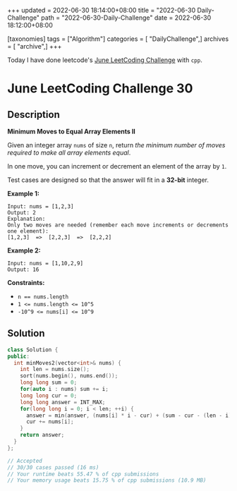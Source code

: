 +++
updated = 2022-06-30 18:14:00+08:00
title = "2022-06-30 Daily-Challenge"
path = "2022-06-30-Daily-Challenge"
date = 2022-06-30 18:12:00+08:00

[taxonomies]
tags = ["Algorithm"]
categories = [ "DailyChallenge",]
archives = [ "archive",]
+++

Today I have done leetcode's [June LeetCoding Challenge](https://leetcode.com/problems/minimum-moves-to-equal-array-elements-ii/) with `cpp`.

<!-- more -->

# June LeetCoding Challenge 30

## Description

**Minimum Moves to Equal Array Elements II**

Given an integer array `nums` of size `n`, return *the minimum number of moves required to make all array elements equal*.

In one move, you can increment or decrement an element of the array by `1`.

Test cases are designed so that the answer will fit in a **32-bit** integer.

 

**Example 1:**

```
Input: nums = [1,2,3]
Output: 2
Explanation:
Only two moves are needed (remember each move increments or decrements one element):
[1,2,3]  =>  [2,2,3]  =>  [2,2,2]
```

**Example 2:**

```
Input: nums = [1,10,2,9]
Output: 16
```

 

**Constraints:**

- `n == nums.length`
- `1 <= nums.length <= 10^5`
- `-10^9 <= nums[i] <= 10^9`


## Solution

``` cpp
class Solution {
public:
  int minMoves2(vector<int>& nums) {
    int len = nums.size();
    sort(nums.begin(), nums.end());
    long long sum = 0;
    for(auto i : nums) sum += i;
    long long cur = 0;
    long long answer = INT_MAX;
    for(long long i = 0; i < len; ++i) {
      answer = min(answer, (nums[i] * i - cur) + (sum - cur - (len - i) * nums[i]));
      cur += nums[i];
    }
    return answer;
  }
};

// Accepted
// 30/30 cases passed (16 ms)
// Your runtime beats 55.47 % of cpp submissions
// Your memory usage beats 15.75 % of cpp submissions (10.9 MB)
```

